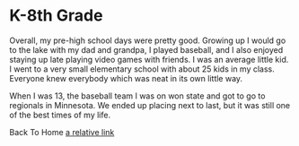 # K-8th Grade

Overall, my pre-high school days were pretty good. Growing up I would go to the lake with my dad and grandpa, I played baseball, 
and I also enjoyed staying up late playing video games with friends. I was an average little kid. 
I went to a very small elementary school with about 25 kids in my class. Everyone knew everybody which was neat in its own little way.

When I was 13, the baseball team I was on won state and got to go to regionals in Minnesota. We ended up placing next to last, but it was still one of the best times of my life.



Back To Home
[a relative link](README.md)
